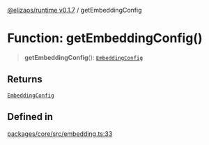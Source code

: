 [@elizaos/runtime v0.1.7](../index.md) / getEmbeddingConfig

# Function: getEmbeddingConfig()

> **getEmbeddingConfig**(): [`EmbeddingConfig`](../type-aliases/EmbeddingConfig.md)

## Returns

[`EmbeddingConfig`](../type-aliases/EmbeddingConfig.md)

## Defined in

[packages/core/src/embedding.ts:33](https://github.com/elizaOS/eliza/blob/main/packages/core/src/embedding.ts#L33)
